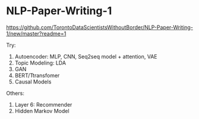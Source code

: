 # NLP-Paper-Writing-1

https://github.com/TorontoDataScientistsWithoutBorder/NLP-Paper-Writing-1/new/master?readme=1

Try:
1. Autoencoder: MLP, CNN, Seq2seq model + attention, VAE
2. Topic Modeling: LDA
3. GAN
4. BERT/Ttransfomer
5. Causal Models

Others:
1. Layer 6: Recommender
2. Hidden Markov Model 

